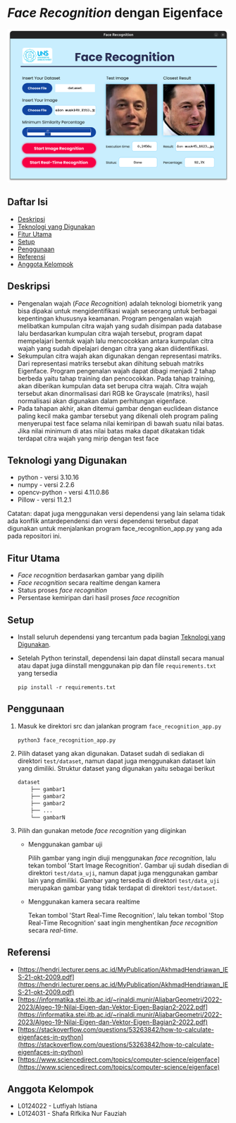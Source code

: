 # *Face Recognition* dengan Eigenface


![Example screenshot](./Screenshot.png)


## Daftar Isi
* [Deskripsi](#deskripsi)
* [Teknologi yang Digunakan](#teknologi-yang-digunakan)
* [Fitur Utama](#fitur-utama)
* [Setup](#setup)
* [Penggunaan](#penggunaan)
* [Referensi](#referensi)
* [Anggota Kelompok](#anggota-kelompok)

## Deskripsi
- Pengenalan wajah (*Face Recognition*) adalah teknologi biometrik yang bisa dipakai untuk mengidentifikasi wajah seseorang untuk berbagai kepentingan khususnya keamanan. Program pengenalan wajah melibatkan kumpulan citra wajah yang sudah disimpan pada database lalu berdasarkan kumpulan citra wajah tersebut, program dapat mempelajari bentuk wajah lalu mencocokkan antara kumpulan citra wajah yang sudah dipelajari dengan citra yang akan diidentifikasi.
- Sekumpulan citra wajah akan digunakan dengan representasi matriks. Dari representasi matriks tersebut akan dihitung sebuah matriks Eigenface. Program pengenalan wajah dapat dibagi menjadi 2 tahap berbeda yaitu tahap training dan pencocokkan. Pada tahap training, akan diberikan kumpulan data set berupa citra wajah. Citra wajah tersebut akan dinormalisasi dari RGB ke Grayscale (matriks), hasil normalisasi akan digunakan dalam perhitungan eigenface.
- Pada tahapan akhir, akan ditemui gambar dengan euclidean distance paling kecil maka gambar tersebut yang dikenali oleh program paling menyerupai test face selama nilai kemiripan di bawah suatu nilai batas. Jika nilai minimum di atas nilai batas maka dapat dikatakan tidak terdapat citra wajah yang mirip dengan test face
<!-- You don't have to answer all the questions - just the ones relevant to your project. -->


## Teknologi yang Digunakan
- python - versi 3.10.16
- numpy - versi 2.2.6
- opencv-python - versi 4.11.0.86
- Pillow - versi 11.2.1

Catatan: dapat juga menggunakan versi dependensi yang lain selama tidak ada konflik antardependensi dan versi dependensi tersebut dapat digunakan untuk menjalankan program face_recognition_app.py yang ada pada repositori ini.


## Fitur Utama
- *Face recognition* berdasarkan gambar yang dipilih
- *Face recognition* secara realtime dengan kamera
- Status proses *face recognition*
- Persentase kemiripan dari hasil proses *face recognition*


## Setup
- Install seluruh dependensi yang tercantum pada bagian [Teknologi yang Digunakan](#teknologi-yang-digunakan).

- Setelah Python terinstall, dependensi lain dapat diinstall secara manual atau dapat juga diinstall menggunakan pip dan file `requirements.txt` yang tersedia

    `pip install -r requirements.txt`


## Penggunaan
1. Masuk ke direktori src dan jalankan program `face_recognition_app.py`

    `python3 face_recognition_app.py`

2. Pilih dataset yang akan digunakan. Dataset sudah di sediakan di direktori `test/dataset`, namun dapat juga menggunakan dataset lain yang dimiliki. Struktur dataset yang digunakan yaitu sebagai berikut
    ```
    dataset
        ├── gambar1
        ├── gambar2
        ├── gambar2
        ├── ...
        └── gambarN
    ```

3. Pilih dan gunakan metode *face recognition* yang diiginkan
    - Menggunakan gambar uji

        Pilih gambar yang ingin diuji menggunakan *face recognition*, lalu tekan tombol 'Start Image Recognition'. Gambar uji sudah disedian di direktori `test/data_uji`, namun dapat juga menggunakan gambar lain yang dimiliki. Gambar yang tersedia di direktori `test/data_uji` merupakan gambar yang tidak terdapat di direktori `test/dataset`.
    - Menggunakan kamera secara realtime

        Tekan tombol 'Start Real-Time Recognition', lalu tekan tombol 'Stop Real-Time Recognition' saat ingin menghentikan *face recognition* secara *real-time*.    


## Referensi
- [https://hendri.lecturer.pens.ac.id/MyPublication/AkhmadHendriawan_IES-21-okt-2009.pdf](https://hendri.lecturer.pens.ac.id/MyPublication/AkhmadHendriawan_IES-21-okt-2009.pdf)
- [https://informatika.stei.itb.ac.id/~rinaldi.munir/AljabarGeometri/2022-2023/Algeo-19-Nilai-Eigen-dan-Vektor-Eigen-Bagian2-2022.pdf](https://informatika.stei.itb.ac.id/~rinaldi.munir/AljabarGeometri/2022-2023/Algeo-19-Nilai-Eigen-dan-Vektor-Eigen-Bagian2-2022.pdf)
- [https://stackoverflow.com/questions/53263842/how-to-calculate-eigenfaces-in-python](https://stackoverflow.com/questions/53263842/how-to-calculate-eigenfaces-in-python)
- [https://www.sciencedirect.com/topics/computer-science/eigenface](https://www.sciencedirect.com/topics/computer-science/eigenface)


## Anggota Kelompok
- L0124022 - Lutfiyah Istiana
- L0124031 - Shafa Rifkika Nur Fauziah